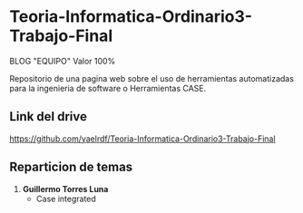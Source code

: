 # Teoria-Informatica-Ordinario3-Trabajo-Final
BLOG "EQUIPO" Valor 100%

Repositorio de una pagina web sobre el uso de herramientas automatizadas para la ingenieria de software o Herramientas CASE.

## Link del drive
https://github.com/yaelrdf/Teoria-Informatica-Ordinario3-Trabajo-Final

## Reparticion de temas
1. **Guillermo Torres Luna**
   - Case integrated

